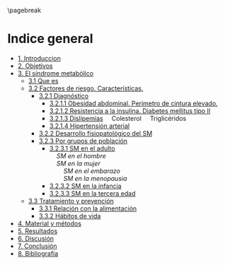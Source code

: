 \pagebreak

# Indice general

- [1. Introduccion](#introducción)
- [2. Objetivos](#objetivos)
- [3. El síndrome metabólico](#parte-teórica)
    - [3.1 Que es](#que-es)
    - [3.2 Factores de riesgo. Características.](#factores-de-riesgo.-características.)
        - [3.2.1 Diagnóstico](#diagnóstico)
            - [3.2.1.1 Obesidad abdominal. Perímetro de cintura elevado.](#obesidad-abdominal.perímetro-de-cintura-elevado.)
            - [3.2.1.2 Resistencia a la insulina. Diabetes mellitus tipo II](#resistencia-a-la-insulina.-diabetes-mellitus-tipo-ii)
            - [3.2.1.3 Dislipemias](#dislipemias)
                &nbsp;&nbsp;&nbsp;&nbsp;Colesterol
                &nbsp;&nbsp;&nbsp;&nbsp;Triglicéridos
            - [3.2.1.4 Hipertensión arterial](#hipertensión-arterial)
        - [3.2.2 Desarrollo fisiopatológico del SM](#desarrollo-fisiopatológico-del-sm)
        - [3.2.3 Por grupos de población](#por-grupos-de-población)
            - [3.2.3.1 SM en el adulto](#sm-en-el-adulto)  
                &nbsp;&nbsp;&nbsp;&nbsp;*SM en el hombre*  
                &nbsp;&nbsp;&nbsp;&nbsp;*SM en la mujer*  
                &nbsp;&nbsp;&nbsp;&nbsp;&nbsp;&nbsp;&nbsp;&nbsp;*SM en el embarazo*  
                &nbsp;&nbsp;&nbsp;&nbsp;&nbsp;&nbsp;&nbsp;&nbsp;*SM en la menopausia*
            - [3.2.3.2 SM en la infancia](#sm-en-la-infancia)
            - [3.2.3.3 SM en la tercera edad](#sm-en-la-tercera-edad)
    - [3.3 Tratamiento y prevención](#tratamiento-y-prevención)
        - [3.3.1 Relación con la alimentación](#relación-con-la-alimentación)
        - [3.3.2 Hábitos de vida](#hábitos-de-vida)
- [4. Material y métodos](#material-y-métodos)
- [5. Resultados](#resultados)
- [6. Discusión](#difusión)
- [7. Conclusión](#discusión)
- [8. Bibliografía](#bibliografía)
